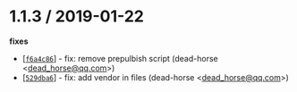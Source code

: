 
1.1.3 / 2019-01-22
==================

**fixes**
  * [[`f6a4c86`](http://github.com/dead-horse/node-plantuml/commit/f6a4c860ee43194676ee71d6b5996b5d6bf17eda)] - fix: remove prepulbish script (dead-horse <<dead_horse@qq.com>>)
  * [[`529dba6`](http://github.com/dead-horse/node-plantuml/commit/529dba64d6d707c38269721b0b23bc00d1c7f450)] - fix: add vendor in files (dead-horse <<dead_horse@qq.com>>)
